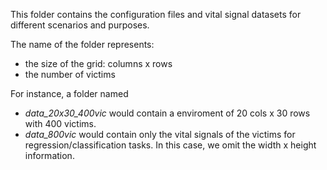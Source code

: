 This folder contains the configuration files and vital signal datasets for different scenarios and purposes.

The name of the folder represents:  
- the size of the grid: columns x rows 
- the number of victims

For instance, a folder named
* _data_20x30_400vic_ would contain a enviroment of 20 cols x 30 rows with 400 victims.
* _data_800vic_ would contain only the vital signals of the victims for regression/classification tasks. In this case, we omit the width x height information.
